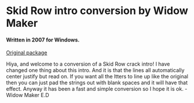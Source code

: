 # Skid Row intro conversion by Widow Maker

#### Written in 2007 for Windows.

[Original package](https://defacto2.net/f/b628987)

Hiya, and welcome to a conversion of a Skid Row crack intro!
I have changed one thing about this intro.
And it is that the lines all automatically center justify but read on.
If you want all the ltters to line up like the original then you can just pad the strings out with blank spaces and it will have that effect.
Anyway it has been a fast and simple conversion so I hope it is ok. - Widow Maker E.D
